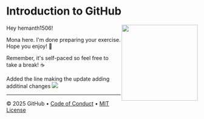 # Introduction to GitHub

<img src="https://octodex.github.com/images/Professortocat_v2.png" align="right" height="200px" />

Hey hemanth1506!

Mona here. I'm done preparing your exercise. Hope you enjoy! 💚

Remember, it's self-paced so feel free to take a break! ☕️

Added the line
making the update 
adding additinal changes
[![](https://img.shields.io/badge/Go%20to%20Exercise-%E2%86%92-1f883d?style=for-the-badge&logo=github&labelColor=197935)](https://github.com/hemanth1506/skills-introduction-to-github/issues/1)

---

&copy; 2025 GitHub &bull; [Code of Conduct](https://www.contributor-covenant.org/version/2/1/code_of_conduct/code_of_conduct.md) &bull; [MIT License](https://gh.io/mit)

